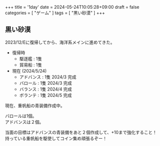 +++
title = '1day'
date = 2024-05-24T10:05:28+09:00
draft = false 
categories = [ "ゲーム" ]
tags = [ "黒い砂漠" ]
+++

## 黒い砂漠

2023/12/Eに復帰してから、海洋系メインに進めてきた。

* 復帰時
  * 駆逐艦 : 1隻
  * 貿易船 : 1隻
* 現在 (2024/5/24)
  * アドバンス : 1隻 2024/3 完成
  * バロール : 1隻 2024/3 完成
  * バランス : 1隻 2024/4 完成
  * ボランテ : 1隻 2024/5 完成

現在、重帆船の青装備作成中。

バロールは1個。  
アドバンスは２個。

当面の目標はアドバンスの青装備をあと２個作成して、+10まで強化すること！
持っている重帆船を駆使してコイン集め頑張るぞー！
